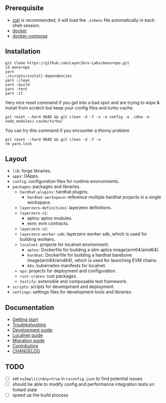 ## Prerequisite

- [zsh](https://ohmyz.sh/) is recommended, it will load the `.zshenv` file automatically in each shell session.
- [docker](https://docs.docker.com/desktop/)
- [docker-compose](https://docs.docker.com/compose/)

## Installation

```shell
git clone https://github.com/LayerZero-Labs/monorepo.git
cd monorepo
yarn
./scripts/install-dependencies
yarn :clean
yarn :build
yarn :test
yarn :it
```

Very nice reset command if you get into a bad spot and are trying to wipe & install from scratch but keep your config files and turbo cache.

```shell
git reset --hard HEAD && git clean -d -f -x -e config -e .idea -e node_modules/.cache/turbo/
```

You can try this command if you encounter a thorny problem

```shell
git reset --hard HEAD && git clean -d -f -x
rm yarn.lock
```

## Layout

- `lib`: forge libraries.
- `apps`: OApps.
- `config`: configuration files for runtime environments.
- `packages`: packages and libraries.
  - `hardhat-plugins`: hardhat plugins.
    - `hardhat-workspace`: reference multiple hardhat projects in a single workspace.
  - `layerzero-definitions`: layerzero definitions.
  - `layerzero-v1`:
    - aptos: aptos modules.
    - evm: evm contracts.
  - `layerzero-v2`:
  - `layerzero-worker-sdk`: layerzero worker sdk, which is used for building workers.
  - `localnet`: projects for localnet environment.
    - `aptos`: Dockerfile for building a slim aptos image(arm64/amd64).
    - `hardhat`: Dockerfile for building a hardhat barebone image(arm64/amd64), which is used for launching EVM chains.
    - `k8s`: kubernetes manifests for localnet.
  - `ops`: projects for deployment and configuration.
  - `rust-crates`: rust packages.
  - `testify`: extensible and composable test framework.
- `scripts`: scripts for development and deployment.
- `settings`: settings files for development tools and libraries.

## Documentation

- [Getting start](./docs/getting-start.md)
- [Troubleshooting](./docs/troubleshooting.md)
- [Development guide](./docs/development-guide.md)
- [Localnet guide](./docs/localnet-guide.md)
- [Migration guide](./docs/migration-guide.md)
- [Contributing](./CONTRIBUTING.md)
- [CHANGELOG](./CHANGELOG.md)

## TODO

- [ ] set `noImplicitAny=true` in `tsconfig.json` to find potential issues
- [ ] should be able to modify config and performance integration tests on forked state
- [ ] speed up the build process
